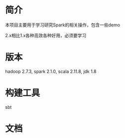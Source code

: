 # 简介
本项目主要用于学习研究Spark的相关操作，包含一些demo

2.x相比1.x各种高效各种好用，必须要学习
# 版本
hadoop 2.7.3, spark 2.1.0, scala 2.11.8, jdk 1.8
# 构建工具
sbt
# 文档
